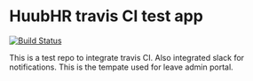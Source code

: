 # HuubHR travis CI test app

[![Build Status](https://travis-ci.org/ThilinaTCH/polymer-ci.svg?branch=master)](https://travis-ci.org/ThilinaTCH/polymer-ci)

This is a test repo to integrate travis CI. Also integrated slack for notifications.
This is the tempate used for leave admin portal.
